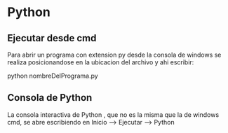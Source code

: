 # Python

## Ejecutar desde cmd
Para abrir un programa con extension py desde la consola de windows se realiza  posicionandose en la ubicacion del archivo y ahi escribir:

python nombreDelPrograma.py

## Consola de Python
La consola interactiva de Python , que no es la misma que la de windows cmd, se abre escribiendo en Inicio --> Ejecutar --> Python

